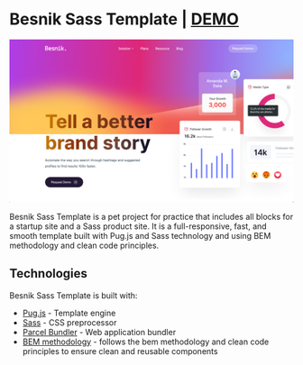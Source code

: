 <h1>Besnik Sass Template | <a href="https://den-front.github.io/showcases/besnik-sass-template/">DEMO</a></h1>

<img src="preview.png" />

Besnik Sass Template is a pet project for practice that includes all blocks for a startup site and a Sass product site. It is a full-responsive, fast, and smooth template built with Pug.js and Sass technology and using BEM methodology and clean code principles.

<h2>Technologies</h2>

Besnik Sass Template is built with:

- <a href="https://pugjs.org/">Pug.js</a> - Template engine
- <a href="https://sass-lang.com/">Sass</a> - CSS preprocessor
- <a href="https://parceljs.org/">Parcel Bundler</a> - Web application bundler
- <a href="http://getbem.com/">BEM methodology</a> - follows the bem methodology and clean code principles to ensure clean and reusable components
